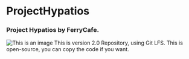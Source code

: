 # ProjectHypatios
### Project Hypatios by FerryCafe. 
![This is an image](https://myoctocat.com/assets/images/base-octocat.svg)
This is version 2.0 Repository, using Git LFS. This is open-source, you can copy the code if you want.

